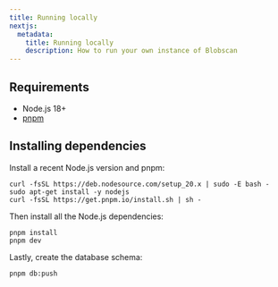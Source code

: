 ```yaml
---
title: Running locally
nextjs:
  metadata:
    title: Running locally
    description: How to run your own instance of Blobscan
---
```



## Requirements

* Node.js 18+
* [pnpm](https://pnpm.io/)

## Installing dependencies

Install a recent Node.js version and pnpm:

```shell
curl -fsSL https://deb.nodesource.com/setup_20.x | sudo -E bash -
sudo apt-get install -y nodejs
curl -fsSL https://get.pnpm.io/install.sh | sh -
```

Then install all the Node.js dependencies:

```shell
pnpm install
pnpm dev
```

Lastly, create the database schema:

```shell
pnpm db:push
```
